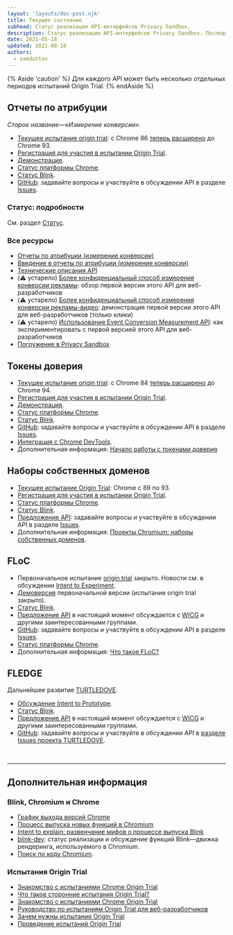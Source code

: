 ```yaml
---
layout: 'layouts/doc-post.njk'
title: Текущее состояние
subhead: Статус реализации API-интерфейсов Privacy Sandbox.
description: Статус реализации API-интерфейсов Privacy Sandbox. Последнее обновление—18.05.2021.
date: 2021-05-18
updated: 2021-08-18
authors:
  - samdutton
---
```


{% Aside 'caution' %} Для каждого API может быть несколько отдельных периодов испытаний Origin Trial. {% endAside %}

## Отчеты по атрибуции

*Старое название—«Измерение конверсии».*

- [Текущее испытание origin trial](/docs/web-platform/origin-trials/): с Chrome 86 [теперь расширено](https://groups.google.com/u/1/a/chromium.org/g/attribution-reporting-api-dev/c/ZKf9T8sRqAM) до Chrome 93.
- [Регистрация для участия в испытании Origin Trial](/origintrials/#/view_trial/3411476717733150721).
- [Демонстрация](https://goo.gle/demo-event-level-conversion-measurement-api).
- [Статус платформы Chrome](https://www.chromestatus.com/features/6412002824028160).
- [Статус Blink](https://groups.google.com/a/chromium.org/g/blink-dev/search?q=conversion%20measurement).
- [GitHub](https://github.com/WICG/conversion-measurement-api/): задавайте вопросы и участвуйте в обсуждении API в разделе [Issues](https://github.com/WICG/conversion-measurement-api/issues).

### Статус: подробности

См. раздел [Статус](/docs/privacy-sandbox/attribution-reporting-introduction/#status).

### Все ресурсы

- [Отчеты по атрибуции (измерение конверсии)](/docs/privacy-sandbox/attribution-reporting)
- [Введение в отчеты по атрибуции (измерение конверсии)](/docs/privacy-sandbox/attribution-reporting-introduction)
- [Технические описания API](https://github.com/WICG/conversion-measurement-api/)
- (⚠️ устарело) [Более конфиденциальный способ измерения конверсии рекламы](/docs/privacy-sandbox/attribution-reporting/): обзор первой версии этого API для веб-разработчиков
- (⚠️ устарело) [Более конфиденциальный способ измерения конверсии рекламы-видео](https://www.youtube.com/watch?v=jcDfOoWwZcM): демонстрация первой версии этого API для веб-разработчиков (только клики)
- (⚠️ устарело) [Использование Event Conversion Measurement API](/docs/privacy-sandbox/attribution-reporting/): как экспериментировать с первой версией этого API для веб-разработчиков
- [Погружение в Privacy Sandbox](https://web.dev/digging-into-the-privacy-sandbox)

## Токены доверия

- [Текущее испытание origin trial](/docs/web-platform/origin-trials/): с Chrome 84 [теперь расширено](https://groups.google.com/a/chromium.org/g/blink-dev/c/-W90wVkS0Ks/m/Jfh5-ZWpAQAJ) до Chrome 94.
- [Регистрация для участия в испытании Origin Trial](/origintrials/#/view_trial/2479231594867458049).
- [Демонстрация](https://trust-token-demo.glitch.me/).
- [Статус платформы Chrome](https://www.chromestatus.com/feature/5078049450098688).
- [Статус Blink](https://groups.google.com/a/chromium.org/g/blink-dev/search?q=trust%tokens).
- [GitHub](https://github.com/WICG/trust-token-api): задавайте вопросы и участвуйте в обсуждении API в разделе [Issues](https://github.com/WICG/trust-token-api/issues).
- [Интеграция с Chrome DevTools](https://developers.google.com/web/updates/2021/01/devtools?utm_source=devtools#trust-token).
- Дополнительная информация: [Начало работы с токенами доверия](https://web.dev/articles/trust-tokens)

## Наборы собственных доменов

- [Текущее испытание Origin Trial](/docs/web-platform/origin-trials/): Chrome с 89 по 93.
- [Регистрация для участия в испытании Origin Trial](/origintrials/#/view_trial/988540118207823873).
- [Статус платформы Chrome](https://chromestatus.com/feature/5640066519007232).
- [Статус Blink](https://groups.google.com/a/chromium.org/g/blink-dev/search?q=first-party%20sets).
- [Предложение API](https://github.com/privacycg/first-party-sets): задавайте вопросы и участвуйте в обсуждении API в разделе [Issues](hhttps://github.com/privacycg/first-party-sets/issues).
- Дополнительная информация: [Проекты Chromium: наборы собственных доменов](https://www.chromium.org/updates/first-party-sets).

## FLoC

- Первоначальное испытание [origin trial](https://web.dev/origin-trials) закрыто. Новости см. в обсуждении [Intent to Experiment](https://groups.google.com/a/chromium.org/g/blink-dev/c/MmijXrmwrJs).
- [Демоверсия](https://floc.glitch.me/) первоначальной версии (испытание origin trial закрыто).
- [Статус Blink](https://groups.google.com/a/chromium.org/g/blink-dev/search?q=floc).
- [Предложение API](https://github.com/WICG/floc) в настоящий момент обсуждается с [WICG](https://www.w3.org/community/wicg/) и другими заинтересованными группами.
- [GitHub](https://github.com/WICG/floc): задавайте вопросы и участвуйте в обсуждении API в разделе [Issues](https://github.com/WICG/floc/issues).
- [Статус платформы Chrome](https://www.chromestatus.com/features/5710139774468096).
- Дополнительная информация: [Что такое FLoC?](https://web.dev/articles/floc)

## FLEDGE

Дальнейшее развитие [TURTLEDOVE](https://github.com/WICG/turtledove).

- [Обсуждение Intent to Prototype](https://groups.google.com/a/chromium.org/g/blink-dev/c/w9hm8eQCmNI/m/LqT59250CAAJ).
- [Статус Blink](https://groups.google.com/a/chromium.org/g/blink-dev/search?q=fledge).
- [Предложение API](https://github.com/WICG/turtledove/blob/main/FLEDGE.md) в настоящий момент обсуждается с [WICG](https://www.w3.org/community/wicg/) и другими заинтересованными группами.
- [GitHub](https://github.com/WICG/turtledove/blob/main/FLEDGE.md): задавайте вопросы и участвуйте в обсуждении API в [разделе Issues проекта TURTLEDOVE](https://github.com/WICG/turtledove/issues).

<br>

---

## Дополнительная информация

### Blink, Chromium и Chrome

- [График выхода версий Chrome](https://www.chromestatus.com/features/schedule)
- [Процесс выпуска новых функций в Chromium](https://www.chromium.org/blink/launching-features)
- [Intent to explain: развенчание мифов о процессе выпуска Blink](https://www.youtube.com/watch?time_continue=291&v=y3EZx_b-7tk)
- [blink-dev](https://groups.google.com/a/chromium.org/g/blink-dev/): статус реализации и обсуждение функций Blink—движка рендеринга, используемого в Chromium.
- [Поиск по коду Chromium](https://source.chromium.org/).

### Испытания Origin Trial

- [Знакомство с испытаниями Chrome Origin Trial](/docs/web-platform/origin-trials/)
- [Что такое сторонние испытания Origin Trial?](https://web.dev/third-party-origin-trials)
- [Знакомство с испытаниями Chrome Origin Trial](/blog/origin-trial-troubleshooting/)
- [Руководство по испытаниям Origin Trial для веб-разработчиков](https://github.com/GoogleChrome/OriginTrials/blob/gh-pages/developer-guide.md)
- [Зачем нужны испытания Origin Trial](https://github.com/GoogleChrome/OriginTrials/blob/gh-pages/explainer.md)
- [Проведение испытаний Origin Trial](https://www.chromium.org/blink/origin-trials/running-an-origin-trial)
